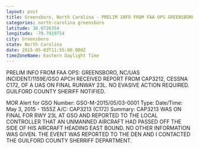 ```yaml
---
layout: post
title: Greensboro, North Carolina - PRELIM INFO FROM FAA OPS GREENSBORO NC UAS INCIDENT 1159E GSO APCH RECEIVED REPORT FROM
categories: north-carolina greensboro
latitude: 36.0726354
longitude: -79.7919754
city: Greensboro
state: North Carolina
date: 2015-05-03T11:55:00.000Z
timeZoneName: Eastern Daylight Time
---
```


PRELIM INFO FROM FAA OPS: GREENSBORO, NC/UAS INCIDENT/1159E/GSO APCH RECEIVED REPORT FROM CAP3212, CESSNA C172, OF A UAS ON FINAL RUNWAY 23L. NO EVASIVE ACTION REQUIRED. GUILFORD COUNTY SHERIFF NOTIFIED.

MOR Alert for GSO
Number: GSO-M-2015/05/03-0001
Type: 
Date/Time: May 3, 2015 - 1555Z
A/C: CAP3213 (C172)
Summary: CAP3213 WAS ON FINAL FOR RWY 23L AT GSO AND REPORTED TO THE LOCAL CONTROLLER THAT AN UNMANNED AIRCRAFT HAD PASSED OFF THE SIDE OF HIS AIRCRAFT HEADING EAST BOUND. NO OTHER INFORMATION WAS GIVEN. THE EVENT WAS REPORTED TO THE DEN AND I CONTACTED THE GUILFORD COUNTY SHERRIFF DEPARTMENT.